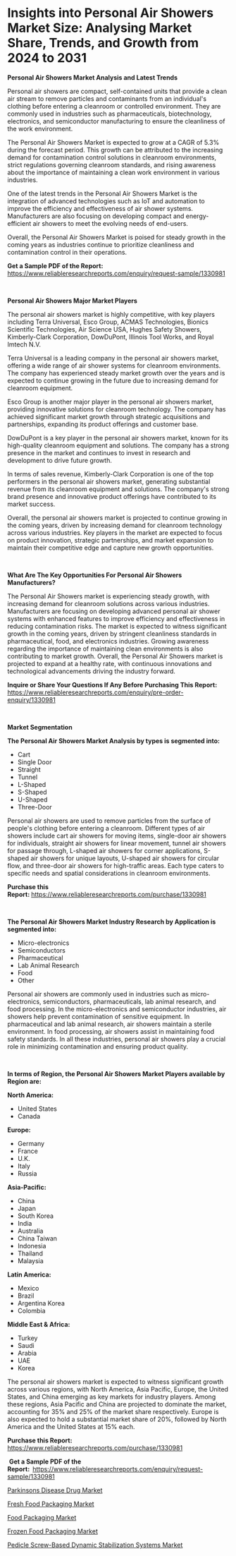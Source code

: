 <p><h1>Insights into Personal Air Showers Market Size: Analysing Market Share, Trends, and Growth from 2024 to 2031</h1></p><p><strong>Personal Air Showers Market Analysis and Latest Trends</strong></p>
<p><p>Personal air showers are compact, self-contained units that provide a clean air stream to remove particles and contaminants from an individual's clothing before entering a cleanroom or controlled environment. They are commonly used in industries such as pharmaceuticals, biotechnology, electronics, and semiconductor manufacturing to ensure the cleanliness of the work environment.</p><p>The Personal Air Showers Market is expected to grow at a CAGR of 5.3% during the forecast period. This growth can be attributed to the increasing demand for contamination control solutions in cleanroom environments, strict regulations governing cleanroom standards, and rising awareness about the importance of maintaining a clean work environment in various industries.</p><p>One of the latest trends in the Personal Air Showers Market is the integration of advanced technologies such as IoT and automation to improve the efficiency and effectiveness of air shower systems. Manufacturers are also focusing on developing compact and energy-efficient air showers to meet the evolving needs of end-users.</p><p>Overall, the Personal Air Showers Market is poised for steady growth in the coming years as industries continue to prioritize cleanliness and contamination control in their operations.</p></p>
<p><strong>Get a Sample PDF of the Report:&nbsp;</strong> <a href="https://www.reliableresearchreports.com/enquiry/request-sample/1330981">https://www.reliableresearchreports.com/enquiry/request-sample/1330981</a></p>
<p>&nbsp;</p>
<p><strong>Personal Air Showers Major Market Players</strong></p>
<p><p>The personal air showers market is highly competitive, with key players including Terra Universal, Esco Group, ACMAS Technologies, Bionics Scientific Technologies, Air Science USA, Hughes Safety Showers, Kimberly-Clark Corporation, DowDuPont, Illinois Tool Works, and Royal Imtech N.V.</p><p>Terra Universal is a leading company in the personal air showers market, offering a wide range of air shower systems for cleanroom environments. The company has experienced steady market growth over the years and is expected to continue growing in the future due to increasing demand for cleanroom equipment.</p><p>Esco Group is another major player in the personal air showers market, providing innovative solutions for cleanroom technology. The company has achieved significant market growth through strategic acquisitions and partnerships, expanding its product offerings and customer base.</p><p>DowDuPont is a key player in the personal air showers market, known for its high-quality cleanroom equipment and solutions. The company has a strong presence in the market and continues to invest in research and development to drive future growth.</p><p>In terms of sales revenue, Kimberly-Clark Corporation is one of the top performers in the personal air showers market, generating substantial revenue from its cleanroom equipment and solutions. The company's strong brand presence and innovative product offerings have contributed to its market success.</p><p>Overall, the personal air showers market is projected to continue growing in the coming years, driven by increasing demand for cleanroom technology across various industries. Key players in the market are expected to focus on product innovation, strategic partnerships, and market expansion to maintain their competitive edge and capture new growth opportunities.</p></p>
<p>&nbsp;</p>
<p><strong>What Are The Key Opportunities For Personal Air Showers Manufacturers?</strong></p>
<p><p>The Personal Air Showers market is experiencing steady growth, with increasing demand for cleanroom solutions across various industries. Manufacturers are focusing on developing advanced personal air shower systems with enhanced features to improve efficiency and effectiveness in reducing contamination risks. The market is expected to witness significant growth in the coming years, driven by stringent cleanliness standards in pharmaceutical, food, and electronics industries. Growing awareness regarding the importance of maintaining clean environments is also contributing to market growth. Overall, the Personal Air Showers market is projected to expand at a healthy rate, with continuous innovations and technological advancements driving the industry forward.</p></p>
<p><strong>Inquire or Share Your Questions If Any Before Purchasing This Report:</strong> <a href="https://www.reliableresearchreports.com/enquiry/pre-order-enquiry/1330981">https://www.reliableresearchreports.com/enquiry/pre-order-enquiry/1330981</a></p>
<p>&nbsp;</p>
<p><strong>Market Segmentation</strong></p>
<p><strong>The Personal Air Showers Market Analysis by types is segmented into:</strong></p>
<p><ul><li>Cart</li><li>Single Door</li><li>Straight</li><li>Tunnel</li><li>L-Shaped</li><li>S-Shaped</li><li>U-Shaped</li><li>Three-Door</li></ul></p>
<p><p>Personal air showers are used to remove particles from the surface of people's clothing before entering a cleanroom. Different types of air showers include cart air showers for moving items, single-door air showers for individuals, straight air showers for linear movement, tunnel air showers for passage through, L-shaped air showers for corner applications, S-shaped air showers for unique layouts, U-shaped air showers for circular flow, and three-door air showers for high-traffic areas. Each type caters to specific needs and spatial considerations in cleanroom environments.</p></p>
<p><strong>Purchase this Report:&nbsp;</strong><a href="https://www.reliableresearchreports.com/purchase/1330981">https://www.reliableresearchreports.com/purchase/1330981</a></p>
<p>&nbsp;</p>
<p><strong>The Personal Air Showers Market Industry Research by Application is segmented into:</strong></p>
<p><ul><li>Micro-electronics</li><li>Semiconductors</li><li>Pharmaceutical</li><li>Lab Animal Research</li><li>Food</li><li>Other</li></ul></p>
<p><p>Personal air showers are commonly used in industries such as micro-electronics, semiconductors, pharmaceuticals, lab animal research, and food processing. In the micro-electronics and semiconductor industries, air showers help prevent contamination of sensitive equipment. In pharmaceutical and lab animal research, air showers maintain a sterile environment. In food processing, air showers assist in maintaining food safety standards. In all these industries, personal air showers play a crucial role in minimizing contamination and ensuring product quality.</p></p>
<p>&nbsp;</p>
<p><strong>In terms of Region, the Personal Air Showers Market Players available by Region are:</strong></p>
<p>
    <p> <strong> North America: </strong>
        <ul>
            <li>United States</li>
            <li>Canada</li>
        </ul>
        </p> 
    <p> <strong> Europe: </strong>
        <ul>
            <li>Germany</li>
            <li>France</li>
            <li>U.K.</li>
            <li>Italy</li>
            <li>Russia</li>
        </ul>
        </p> 
    <p> <strong> Asia-Pacific: </strong>
        <ul>
            <li>China</li>
            <li>Japan</li>
            <li>South Korea</li>
            <li>India</li>
            <li>Australia</li>
            <li>China Taiwan</li>
            <li>Indonesia</li>
            <li>Thailand</li>
            <li>Malaysia</li>
        </ul>
        </p> 
    <p> <strong> Latin America: </strong>
        <ul>
            <li>Mexico</li>
            <li>Brazil</li>
            <li>Argentina Korea</li>
            <li>Colombia</li>
        </ul>
        </p> 
    <p> <strong> Middle East & Africa: </strong>
        <ul>
            <li>Turkey</li>
            <li>Saudi</li>
            <li>Arabia</li>
            <li>UAE</li>
            <li>Korea</li>
        </ul>
    </p>
    </p>
<p><p>The personal air showers market is expected to witness significant growth across various regions, with North America, Asia Pacific, Europe, the United States, and China emerging as key markets for industry players. Among these regions, Asia Pacific and China are projected to dominate the market, accounting for 35% and 25% of the market share respectively. Europe is also expected to hold a substantial market share of 20%, followed by North America and the United States at 15% each.</p></p>
<p><strong>Purchase this Report: </strong><a href="https://www.reliableresearchreports.com/purchase/1330981">https://www.reliableresearchreports.com/purchase/1330981</a></p>
<p>&nbsp;<strong>Get a Sample PDF of the Report:&nbsp;&nbsp;</strong><a href="https://www.reliableresearchreports.com/enquiry/request-sample/1330981">https://www.reliableresearchreports.com/enquiry/request-sample/1330981</a></p>
<p><strong></strong></p>
<p><p><a href="https://github.com/josesg55/Market-Research-Report-List-1/blob/main/parkinsons-disease-drug-market.md">Parkinsons Disease Drug Market</a></p><p><a href="https://medium.com/@smriti.reportprime/fresh-food-packaging-market-exploring-market-share-market-trends-and-future-growth-caf9ad1226d8">Fresh Food Packaging Market</a></p><p><a href="https://medium.com/@smriti.reportprime/food-packaging-market-insight-market-trends-growth-forecasted-from-2024-to-2031-ab1d08360f0b">Food Packaging Market</a></p><p><a href="https://medium.com/@smriti.reportprime/frozen-food-packaging-market-size-reveals-the-best-marketing-channels-in-global-industry-2ae488e89052">Frozen Food Packaging Market</a></p><p><a href="https://github.com/mancsybtousav/Market-Research-Report-List-1/blob/main/pedicle-screw-based-dynamic-stabilization-systems-market.md">Pedicle Screw-Based Dynamic Stabilization Systems Market</a></p></p>